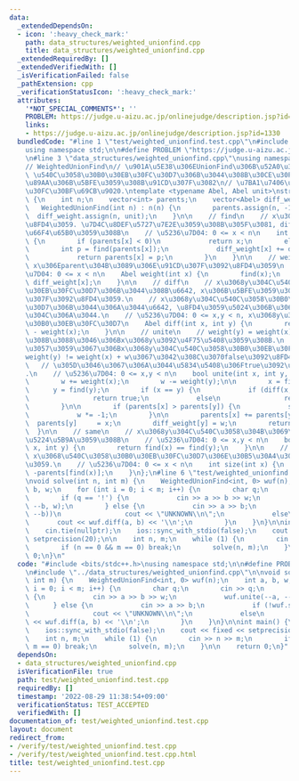```yaml
---
data:
  _extendedDependsOn:
  - icon: ':heavy_check_mark:'
    path: data_structures/weighted_unionfind.cpp
    title: data_structures/weighted_unionfind.cpp
  _extendedRequiredBy: []
  _extendedVerifiedWith: []
  _isVerificationFailed: false
  _pathExtension: cpp
  _verificationStatusIcon: ':heavy_check_mark:'
  attributes:
    '*NOT_SPECIAL_COMMENTS*': ''
    PROBLEM: https://judge.u-aizu.ac.jp/onlinejudge/description.jsp?id=1330
    links:
    - https://judge.u-aizu.ac.jp/onlinejudge/description.jsp?id=1330
  bundledCode: "#line 1 \"test/weighted_unionfind.test.cpp\"\n#include <bits/stdc++.h>\n\
    using namespace std;\n\n#define PROBLEM \"https://judge.u-aizu.ac.jp/onlinejudge/description.jsp?id=1330\"\
    \n#line 3 \"data_structures/weighted_unionfind.cpp\"\nusing namespace std;\n\n\
    // WeightedUnionFind\n// \u901A\u5E38\u306EUnionFind\u306B\u52A0\u3048\u3066,\
    \ \u540C\u3058\u30B0\u30EB\u30FC\u30D7\u306B\u3044\u308B\u30CE\u30FC\u30C9\u306E\
    \u89AA\u306B\u5BFE\u3059\u308B\u91CD\u307F\u3082\n// \u7BA1\u7406\u3059\u308B\u30C7\
    \u30FC\u30BF\u69CB\u9020.\ntemplate <typename Abel, Abel unit>\nstruct WeightedUnionFind\
    \ {\n    int n;\n    vector<int> parents;\n    vector<Abel> diff_weight;\n\n \
    \   WeightedUnionFind(int n) : n(n) {\n        parents.assign(n, -1);\n      \
    \  diff_weight.assign(n, unit);\n    }\n\n    // find\n    // x\u306E\u89AA\u3092\
    \u8FD4\u3059. \u7D4C\u8DEF\u5727\u7E2E\u3059\u308B\u305F\u3081, diff_weight\u3082\
    \u66F4\u65B0\u3059\u308B\n    // \u5236\u7D04: 0 <= x < n\n    int find(int x)\
    \ {\n        if (parents[x] < 0)\n            return x;\n        else {\n    \
    \        int p = find(parents[x]);\n            diff_weight[x] += diff_weight[parents[x]];\n\
    \            return parents[x] = p;\n        }\n    }\n\n    // weight\n    //\
    \ x\u306Eparent\u304B\u3089\u306E\u91CD\u307F\u3092\u8FD4\u3059\n    // \u5236\
    \u7D04: 0 <= x < n\n    Abel weight(int x) {\n        find(x);\n        return\
    \ diff_weight[x];\n    }\n\n    // diff\n    // x\u3068y\u304C\u540C\u3058\u30B0\
    \u30EB\u30FC\u30D7\u306B\u3044\u308B\u6642, x\u306B\u5BFE\u3059\u308By\u306E\u91CD\
    \u307F\u3092\u8FD4\u3059.\n    // x\u3068y\u304C\u540C\u3058\u30B0\u30EB\u30FC\
    \u30D7\u306B\u3044\u306A\u3044\u6642, \u8FD4\u3059\u5024\u306B\u306F\u610F\u5473\
    \u304C\u306A\u3044.\n    // \u5236\u7D04: 0 <= x,y < n, x\u3068y\u306F\u540C\u3058\
    \u30B0\u30EB\u30FC\u30D7\n    Abel diff(int x, int y) {\n        return weight(y)\
    \ - weight(x);\n    }\n\n    // unite\n    // weight(y) = weight(x) + w\u3068\u306A\
    \u308B\u3088\u3046\u306Bx\u3068y\u3092\u4F75\u5408\u3059\u308B.\n    // \u3082\
    \u3057\u3059\u3067\u306Bx\u3068y\u304C\u540C\u3058\u30B0\u30EB\u30FC\u30D7\u3067\
    weight(y) != weight(x) + w\u3067\u3042\u308C\u3070false\u3092\u8FD4\u3059.\n \
    \   // \u305D\u3046\u3067\u306A\u3044\u5834\u5408\u306Ftrue\u3092\u8FD4\u3059\
    .\n    // \u5236\u7D04: 0 <= x,y < n\n    bool unite(int x, int y, Abel w) {\n\
    \        w += weight(x);\n        w -= weight(y);\n\n        x = find(x);\n  \
    \      y = find(y);\n        if (x == y) {\n            if (diff(x, y) == w)\n\
    \                return true;\n            else\n                return false;\n\
    \        }\n\n        if (parents[x] > parents[y]) {\n            swap(x, y);\n\
    \            w *= -1;\n        }\n\n        parents[x] += parents[y];\n      \
    \  parents[y]     = x;\n        diff_weight[y] = w;\n        return true;\n  \
    \  }\n\n    // same\n    // x\u3068y\u304C\u540C\u3058\u304B\u3069\u3046\u304B\
    \u5224\u5B9A\u3059\u308B\n    // \u5236\u7D04: 0 <= x,y < n\n    bool same(int\
    \ x, int y) {\n        return find(x) == find(y);\n    }\n\n    // size\n    //\
    \ x\u3068\u540C\u3058\u30B0\u30EB\u30FC\u30D7\u306E\u30B5\u30A4\u30BA\u3092\u8FD4\
    \u3059.\n    // \u5236\u7D04: 0 <= x < n\n    int size(int x) {\n        return\
    \ -parents[find(x)];\n    }\n};\n#line 6 \"test/weighted_unionfind.test.cpp\"\n\
    \nvoid solve(int n, int m) {\n    WeightedUnionFind<int, 0> wuf(n);\n    int a,\
    \ b, w;\n    for (int i = 0; i < m; i++) {\n        char q;\n        cin >> q;\n\
    \        if (q == '!') {\n            cin >> a >> b >> w;\n            wuf.unite(--a,\
    \ --b, w);\n        } else {\n            cin >> a >> b;\n            if (!wuf.same(--a,\
    \ --b))\n                cout << \"UNKNOWN\\n\";\n            else\n         \
    \       cout << wuf.diff(a, b) << '\\n';\n        }\n    }\n}\n\nint main() {\n\
    \    cin.tie(nullptr);\n    ios::sync_with_stdio(false);\n    cout << fixed <<\
    \ setprecision(20);\n\n    int n, m;\n    while (1) {\n        cin >> n >> m;\n\
    \        if (n == 0 && m == 0) break;\n        solve(n, m);\n    }\n\n    return\
    \ 0;\n}\n"
  code: "#include <bits/stdc++.h>\nusing namespace std;\n\n#define PROBLEM \"https://judge.u-aizu.ac.jp/onlinejudge/description.jsp?id=1330\"\
    \n#include \"../data_structures/weighted_unionfind.cpp\"\n\nvoid solve(int n,\
    \ int m) {\n    WeightedUnionFind<int, 0> wuf(n);\n    int a, b, w;\n    for (int\
    \ i = 0; i < m; i++) {\n        char q;\n        cin >> q;\n        if (q == '!')\
    \ {\n            cin >> a >> b >> w;\n            wuf.unite(--a, --b, w);\n  \
    \      } else {\n            cin >> a >> b;\n            if (!wuf.same(--a, --b))\n\
    \                cout << \"UNKNOWN\\n\";\n            else\n                cout\
    \ << wuf.diff(a, b) << '\\n';\n        }\n    }\n}\n\nint main() {\n    cin.tie(nullptr);\n\
    \    ios::sync_with_stdio(false);\n    cout << fixed << setprecision(20);\n\n\
    \    int n, m;\n    while (1) {\n        cin >> n >> m;\n        if (n == 0 &&\
    \ m == 0) break;\n        solve(n, m);\n    }\n\n    return 0;\n}"
  dependsOn:
  - data_structures/weighted_unionfind.cpp
  isVerificationFile: true
  path: test/weighted_unionfind.test.cpp
  requiredBy: []
  timestamp: '2022-08-29 11:38:54+09:00'
  verificationStatus: TEST_ACCEPTED
  verifiedWith: []
documentation_of: test/weighted_unionfind.test.cpp
layout: document
redirect_from:
- /verify/test/weighted_unionfind.test.cpp
- /verify/test/weighted_unionfind.test.cpp.html
title: test/weighted_unionfind.test.cpp
---
```

